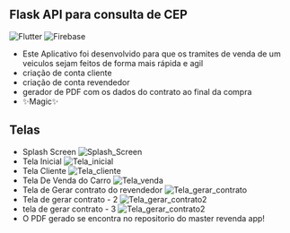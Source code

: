 ## Flask API para consulta de CEP

![Flutter](https://img.shields.io/badge/Flutter-02569B?style=for-the-badge&logo=flutter&logoColor=white)
![Firebase](https://img.shields.io/badge/firebase-%23039BE5.svg?style=for-the-badge&logo=firebase)
- Este Aplicativo foi desenvolvido para que os tramites de venda de um veiculos sejam feitos de forma mais rápida e agil
- criação de conta cliente
- criação de conta revendedor
- gerador de PDF com os dados do contrato ao final da compra
- ✨Magic✨

## Telas
- Splash Screen
![Splash_Screen](https://i.imgur.com/NB0mzrM.png)
- Tela Inicial
![Tela_inicial](https://i.imgur.com/mbv7lpI.png)
- Tela Cliente
![Tela_cliente](https://i.imgur.com/uKRxWDH.png)
- Tela De Venda do Carro
![Tela_venda](https://i.imgur.com/lr3skGT.png)
- Tela de Gerar contrato do revendedor
![Tela_gerar_contrato](https://i.imgur.com/uCfXgE8.png)
- Tela de gerar contrato - 2
![Tela_gerar_contrato2](https://i.imgur.com/aq0rgNN.png)
- tela de gerar contrato - 3
![Tela_gerar_contrato2](https://i.imgur.com/3VVN9gA.png)
- O PDF gerado se encontra no repositorio do master revenda app!
